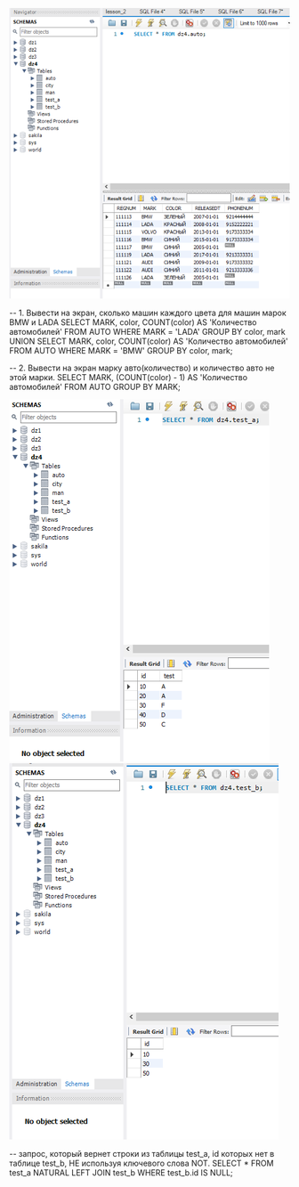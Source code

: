 
![Screenshot](dz4-1.png)


-- 1. Вывести на экран, сколько машин каждого цвета  для машин марок BMW и LADA
SELECT MARK, color, COUNT(color) AS 'Количество автомобилей' FROM AUTO
WHERE MARK = 'LADA'
GROUP BY color, mark 
UNION SELECT MARK, color, COUNT(color) AS 'Количество автомобилей' FROM AUTO
WHERE MARK = 'BMW'
GROUP BY color, mark;


-- 2. Вывести на экран марку авто(количество) и количество авто не этой марки.
SELECT MARK, (COUNT(color) - 1) AS 'Количество автомобилей' FROM AUTO
GROUP BY MARK;

![Screenshot](dz4-2.png)
![Screenshot](dz4-3.png)

-- запрос, который вернет строки из таблицы test_a, id которых нет в таблице test_b, НЕ используя ключевого слова NOT.
SELECT * FROM test_a
NATURAL LEFT JOIN test_b
WHERE test_b.id IS NULL;

